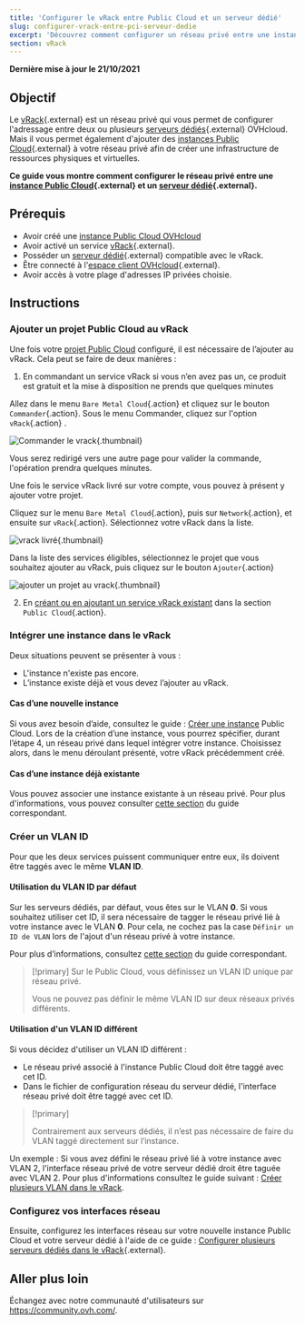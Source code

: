 ```yaml
---
title: 'Configurer le vRack entre Public Cloud et un serveur dédié'
slug: configurer-vrack-entre-pci-serveur-dedie
excerpt: 'Découvrez comment configurer un réseau privé entre une instance Public Cloud et un serveur dédié.'
section: vRack
---
```


**Dernière mise à jour le 21/10/2021**

## Objectif

Le [vRack](https://www.ovh.com/ca/fr/solutions/vrack/){.external} est un réseau privé qui vous permet de configurer l'adressage entre deux ou plusieurs [serveurs dédiés](https://www.ovh.com/ca/fr/serveurs_dedies/){.external} OVHcloud. Mais il vous permet également d'ajouter des [instances Public Cloud](https://www.ovh.com/ca/fr/public-cloud/instances/){.external} à votre réseau privé afin de créer une infrastructure de ressources physiques et virtuelles.

**Ce guide vous montre comment configurer le réseau privé entre une [instance Public Cloud](https://docs.ovh.com/ca/fr/public-cloud/premiers-pas-instance-public-cloud/#etape-3-creer-une-instance){.external} et un [serveur dédié](https://www.ovhcloud.com/en-ca/bare-metal/){.external}.**


## Prérequis

* Avoir créé une [instance Public Cloud OVHcloud](https://docs.ovh.com/ca/fr/public-cloud/premiers-pas-instance-public-cloud/)
* Avoir activé un service [vRack](https://www.ovh.com/ca/fr/solutions/vrack){.external}. 
* Posséder un [serveur dédié](https://www.ovh.com/ca/fr/serveurs_dedies/){.external} compatible avec le vRack.
* Être connecté à l'[espace client OVHcloud](https://ca.ovh.com/auth/?action=gotomanager&from=https://www.ovh.com/ca/fr/&ovhSubsidiary=qc){.external}.
* Avoir accès à votre plage d'adresses IP privées choisie.


## Instructions

### Ajouter un projet Public Cloud au vRack

Une fois votre [projet Public Cloud](https://docs.ovh.com/ca/fr/public-cloud/creer-un-projet-public-cloud/) configuré, il est nécessaire de l’ajouter au vRack. Cela peut se faire de deux manières :

1. En commandant un service vRack si vous n’en avez pas un, ce produit est gratuit et la mise à disposition ne prends que quelques minutes 

Allez dans le menu `Bare Metal Cloud`{.action} et cliquez sur le bouton `Commander`{.action}. Sous le menu Commander, cliquez sur l'option `vRack`{.action} .

![Commander le vrack](images/orderingvrack.png){.thumbnail}

Vous serez redirigé vers une autre page pour valider la commande, l'opération prendra quelques minutes.

Une fois le service vRack livré sur votre compte, vous pouvez à présent y ajouter votre projet.

Cliquez sur le menu `Bare Metal Cloud`{.action}, puis sur `Network`{.action}, et ensuite sur `vRack`{.action}. Sélectionnez votre vRack dans la liste.

![vrack livré](images/vrackdelivered.png){.thumbnail}

Dans la liste des services éligibles, sélectionnez le projet que vous souhaitez ajouter au vRack, puis cliquez sur le bouton `Ajouter`{.action}

![ajouter un projet au vrack](images/addprojectvrack.png){.thumbnail}

2. En [créant ou en ajoutant un service vRack existant](https://docs.ovh.com/ca/fr/public-cloud/public-cloud-vrack/#etape-1-activer-et-gerer-un-vrack) dans la section `Public Cloud`{.action}.


### Intégrer une instance dans le vRack

Deux situations peuvent se présenter à vous :

- L'instance n'existe pas encore.
- L’instance existe déjà et vous devez l’ajouter au vRack.

#### Cas d’une nouvelle instance

Si vous avez besoin d’aide, consultez le guide : [Créer une instance](../premiers-pas-instance-public-cloud/#etape-3-creer-une-instance) Public Cloud. Lors de la création d’une instance, vous pourrez spécifier, durant l’étape 4, un réseau privé dans lequel intégrer votre instance. Choisissez alors, dans le menu déroulant présenté, votre vRack précédemment créé.

#### Cas d’une instance déjà existante

Vous pouvez associer une instance existante à un réseau privé. Pour plus d'informations, vous pouvez consulter [cette section](https://docs.ovh.com/ca/fr/public-cloud/public-cloud-vrack/#cas-dune-instance-deja-existante_2) du guide correspondant.


### Créer un VLAN ID

Pour que les deux services puissent communiquer entre eux, ils doivent être taggés avec le même **VLAN ID**. 

#### Utilisation du VLAN ID par défaut

Sur les serveurs dédiés, par défaut, vous êtes sur le VLAN **0**. Si vous souhaitez utiliser cet ID, il sera nécessaire de tagger le réseau privé lié à votre instance avec le VLAN **0**. Pour cela, ne cochez pas la case `Définir un ID de VLAN` lors de l'ajout d'un réseau privé à votre instance.

Pour plus d’informations, consultez [cette section](https://docs.ovh.com/ca/fr/public-cloud/public-cloud-vrack/#etape-2-creer-un-vlan-dans-le-vrack_1) du guide correspondant.

> [!primary]
> Sur le Public Cloud, vous définissez un VLAN ID unique par réseau privé.
>
> Vous ne pouvez pas définir le même VLAN ID sur deux réseaux privés différents.

#### Utilisation d'un VLAN ID différent

Si vous décidez d'utiliser un VLAN ID différent :

- Le réseau privé associé à l'instance Public Cloud doit être taggé avec cet ID.
- Dans le fichier de configuration réseau du serveur dédié, l'interface réseau privé doit être taggé avec cet ID.


> [!primary]
> 
> Contrairement aux serveurs dédiés, il n’est pas nécessaire de faire du VLAN taggé directement sur l’instance.
>

Un exemple : Si vous avez défini le réseau privé lié à votre instance avec VLAN 2, l'interface réseau privé de votre serveur dédié droit être taguée avec VLAN 2. Pour plus d'informations consultez le guide suivant : [Créer plusieurs VLAN dans le vRack](https://docs.ovh.com/ca/fr/dedicated/creer-vlan-vrack/).


### Configurez vos interfaces réseau

Ensuite, configurez les interfaces réseau sur votre nouvelle instance Public Cloud et votre serveur dédié à l'aide de ce guide : [Configurer plusieurs serveurs dédiés dans le vRack](../configurer-plusieurs-serveurs-dedies-dans-le-vrack/){.external}.

## Aller plus loin

Échangez avec notre communauté d'utilisateurs sur <https://community.ovh.com/>.